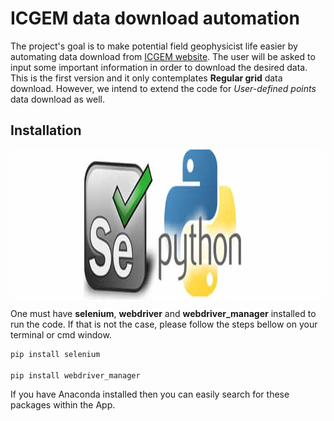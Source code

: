 # ICGEM data download automation

The project's goal is to make potential field geophysicist life easier by automating data download from [ICGEM website](http://icgem.gfz-potsdam.de/home). The user will be asked to input some important information in order to download the desired data. This is the first version and it only contemplates **Regular grid** data download. However, we intend to extend the code for *User-defined points* data download as well.


## Installation
<img align="center" height=240 src="iu.jpeg"/>

One must have **selenium**, **webdriver** and **webdriver_manager** installed to run the code. If that is not the case, please follow the steps bellow on your terminal or cmd window.

```bash
pip install selenium 

pip install webdriver_manager
```

If you have Anaconda installed then you can easily search for these packages within the App.